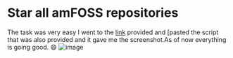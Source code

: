 # Star all amFOSS repositories
The task was very easy I went to the [link](https://github.com/amfoss/star-me) provided and [pasted the script that was also provided and it gave me the screenshot.As of now everything is going good. :smile:
![image](https://user-images.githubusercontent.com/92328577/137175522-c45af4e1-54b7-481e-a2b6-0993a7ff3199.png)
